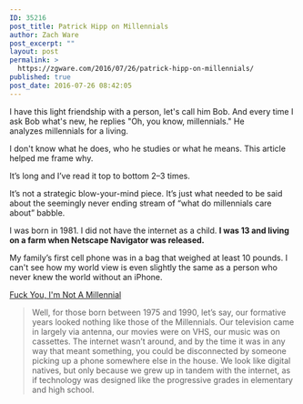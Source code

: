 ```yaml
---
ID: 35216
post_title: Patrick Hipp on Millennials
author: Zach Ware
post_excerpt: ""
layout: post
permalink: >
  https://zgware.com/2016/07/26/patrick-hipp-on-millennials/
published: true
post_date: 2016-07-26 08:42:05
---
```

I have this light friendship with a person, let's call him Bob. And every time I ask Bob what's new, he replies "Oh, you know, millennials." He analyzes millennials for a living.

I don't know what he does, who he studies or what he means. This article helped me frame why.

It’s long and I’ve read it top to bottom 2–3 times.

It’s not a strategic blow-your-mind piece. It’s just what needed to be said about the seemingly never ending stream of “what do millennials care about” babble.

I was born in 1981. I did not have the internet as a child. <strong>I was 13 and living on a farm when Netscape Navigator was released. </strong>

My family’s first cell phone was in a bag that weighed at least 10 pounds. I can't see how my world view is even slightly the same as a person who never knew the world without an iPhone.

<a href="https://medium.com/@thehipp/fuck-you-i-m-not-a-millennial-e92e653ceb39#.7jzqgs8d5">Fuck You, I'm Not A Millennial</a>

<blockquote>Well, for those born between 1975 and 1990, let’s say, our formative years looked nothing like those of the Millennials. Our television came in largely via antenna, our movies were on VHS, our music was on cassettes. The internet wasn’t around, and by the time it was in any way that meant something, you could be disconnected by someone picking up a phone somewhere else in the house. We look like digital natives, but only because we grew up in tandem with the internet, as if technology was designed like the progressive grades in elementary and high school.</blockquote>